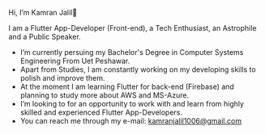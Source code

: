 Hi, I’m Kamran Jalil👋

I am a Flutter App-Developer (Front-end), a Tech Enthusiast, an Astrophile and a Public Speaker.

   - I’m currently persuing my Bachelor's Degree in Computer Systems Engineering From Uet Peshawar.
   - Apart from Studies, I am constantly working on my developing skills to polish and improve them.
   - At the moment I am learning Flutter for back-end (Firebase) and planning to study more about AWS and MS-Azure.  
   - I’m looking to for an opportunity to work with and learn from highly skilled and experienced Flutter App-Developers.
   - You can reach me through my e-mail: kamranjalil1006@gmail.com 

<!---
kamranjalil1006/kamranjalil1006 is a ✨ special ✨ repository because its `README.md` (this file) appears on your GitHub profile.
You can click the Preview link to take a look at your changes.
--->
